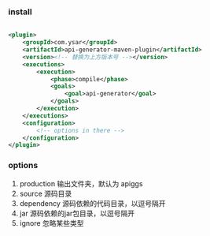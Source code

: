 ### install

```xml

<plugin>
    <groupId>com.ysar</groupId>
    <artifactId>api-generator-maven-plugin</artifactId>
    <version><!-- 替换为上方版本号 --></version>
    <executions>
        <execution>
            <phase>compile</phase>
            <goals>
                <goal>api-generator</goal>
            </goals>
        </execution>
    </executions>
    <configuration>
        <!-- options in there -->
    </configuration>
</plugin>
```

### options

1. production 输出文件夹，默认为 apiggs
1. source 源码目录
1. dependency 源码依赖的代码目录，以逗号隔开
1. jar 源码依赖的jar包目录，以逗号隔开
1. ignore 忽略某些类型
